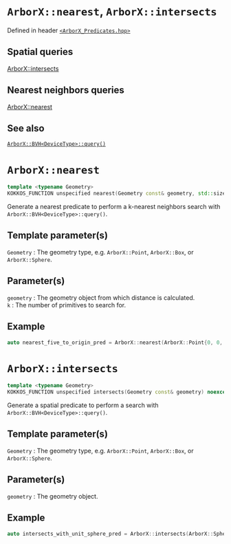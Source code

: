# `ArborX::nearest`, `ArborX::intersects`
Defined in header [`<ArborX_Predicates.hpp>`](https://github.com/arborx/ArborX/blob/master/src/details/ArborX_Predicates.hpp)

## Spatial queries
[ArborX::intersects](#arborxintersects)
## Nearest neighbors queries
[ArborX::nearest](#arborxnearest)


## See also
[`ArborX::BVH<DeviceType>::query()`](https://github.com/arborx/ArborX/blob/docs/docs/bounding_volume_hierarchy.md#arborxbvhdevicetypequery)

# `ArborX::nearest`
```C++
template <typename Geometry>
KOKKOS_FUNCTION unspecified nearest(Geometry const& geometry, std::size_t k) noexcept;
```
Generate a nearest predicate to perform a k-nearest neighbors search with `ArborX::BVH<DeviceType>::query()`.
## Template parameter(s)
`Geometry`
: The geometry type, e.g. `ArborX::Point`, `ArborX::Box`, or `ArborX::Sphere`.
## Parameter(s)
`geometry`
: The geometry object from which distance is calculated.  
`k`
: The number of primitives to search for.
## Example
```C++
auto nearest_five_to_origin_pred = ArborX::nearest(ArborX::Point{0, 0, 0}, 5);
```

# `ArborX::intersects`
```C++
template <typename Geometry>
KOKKOS_FUNCTION unspecified intersects(Geometry const& geometry) noexcept;
```
Generate a spatial predicate to perform a search with `ArborX::BVH<DeviceType>::query()`.
## Template parameter(s)
`Geometry`
: The geometry type, e.g. `ArborX::Point`, `ArborX::Box`, or `ArborX::Sphere`.
## Parameter(s)
`geometry`
: The geometry object.
## Example
```C++
auto intersects_with_unit_sphere_pred = ArborX::intersects(ArborX::Sphere{{{0, 0, 0}}, 1});
```
